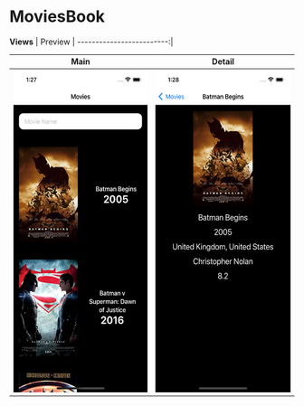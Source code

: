 # MoviesBook
**Views**
| Preview
| -------------------------:|

| Main                                                                                                                                                                          |                                                          Detail                                                   |
| ---------------------------------------------------------------------------------------------------------------------------------------------------------------------------------- | :-------------------------------------------------------------------------------------------------------------------------: |
| <img src="https://github.com/DursunYildiz/MoviesBook/blob/main/main.png" width="285" height="570">| <img src="https://github.com/DursunYildiz/MoviesBook/blob/main/detail.png" width="285" height="570">|
